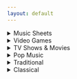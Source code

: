 ```yaml
---
layout: default
---
```


<details>
  <summary>Music Sheets</summary>
  
*Can't Help Falling in Love (Intro)

*Graduation Photo

*Hallelujah

*Illusionary Daytime Flute

*Kiss the Rain

*Love Like You (transcribed by Nezara)

*Mitsuha's Theme - Kimi No Na wa (transcribed by Peri)

*Superstition (transcribed by Nezara)

*You are my Sunshine
</details>

<details>
  <summary>Video Games</summary>
  
*Dearly Beloved (Kingdom Hearts)
*Pokemon Center Theme
*Song of Storms - Legend of Zelda
*Super Mario NES Theme (simple version)
*Super Mario NES Theme (with chords)
*Sweden (Minecraft) - C418
*Threshold (Journey)
*Zelda's Lullaby (Ocarina of Time)
</details>

<details>
  <summary>TV Shows & Movies</summary>

*Always With Me - Spirited Away
*Binary Sunset - Star Wars
*Dango daikazoku - Kyoto Animation
*Davy Jones Theme - Pirates of the Caribbean
*Do-Re-Mi - The Sound of Music
*Godfather Theme - Speak Softly Love
*Harry Potter - Hedwig's Theme (Advanced)
*Little Boxes - Weeds
*Married Life - UP
*My Heart Will Go On - Titanic Theme
*Rugrats Theme
*Shiny (Moana)
*Somewhere Over the Rainbow (Advanced)
*穿越时空的思念
</details>

<details>
  <summary>Pop Music</summary>
  
*Eleanor Rigby (The Beatles)
*Hey Jude (The Beatles)
*Island in the Sun (Weezer)
*Kaze wo atsumete (Happy End, 1971)
*Last Christmas (first verse)
*Take on me (A-Ah)
*With a little help from my friends (The Beatles)
*Yellow Submarine (The Beatles)
*Yesterday (The Beatles)
*Young Dumb & Broke (Khalid)
</details>

<details>
  <summary>Traditional</summary>
  
*Amazing Grace (John Newton)
*American folk songs
*Scarborough Fair
</details>

<details>
  <summary>Classical</summary>
  
*Carol of the Bells
*Clair de Lune - Debussy
*Für Elise (Beethoven)
*Jesu, Joy of Man's Desiring
*Lullaby (Brahms)
*Ode to Joy (Beethoven)
</details>
